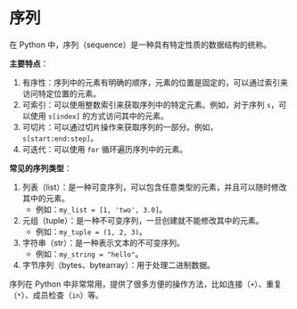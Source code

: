 # 序列

在 Python 中，序列（sequence）是一种具有特定性质的数据结构的统称。

**主要特点**：

1. 有序性：序列中的元素有明确的顺序，元素的位置是固定的，可以通过索引来访问特定位置的元素。
2. 可索引：可以使用整数索引来获取序列中的特定元素。例如，对于序列 `s`，可以使用 `s[index]` 的方式访问其中的元素。
3. 可切片：可以通过切片操作来获取序列的一部分。例如，`s[start:end:step]`。
4. 可迭代：可以使用 `for` 循环遍历序列中的元素。

**常见的序列类型**：

1. 列表（list）：是一种可变序列，可以包含任意类型的元素，并且可以随时修改其中的元素。
   * 例如：`my_list = [1, 'two', 3.0]`。
2. 元组（tuple）：是一种不可变序列，一旦创建就不能修改其中的元素。
   * 例如：`my_tuple = (1, 2, 3)`。
3. 字符串（str）：是一种表示文本的不可变序列。
   * 例如：`my_string = "hello"`。
4. 字节序列（bytes、bytearray）：用于处理二进制数据。

序列在 Python 中非常常用，提供了很多方便的操作方法，比如连接（`+`）、重复（`*`）、成员检查（`in`）等。
